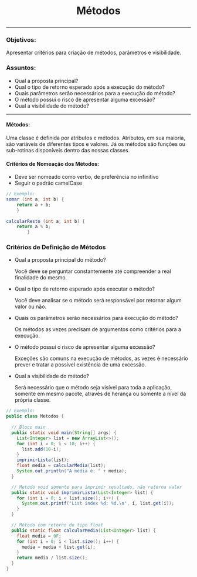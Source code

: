 # <p style="text-align: center">Métodos</p>

---

### Objetivos:
Apresentar critérios para criação de métodos, parâmetros e visibilidade.

### Assuntos:
* Qual a proposta principal?
* Qual o tipo de retorno esperado após a execução do método?
* Quais parâmetros serão necessários para a execução do método?
* O método possui o risco de apresentar alguma excessão?
* Qual a visibilidade do método?

---

#### Métodos:
Uma classe é definida por atributos e métodos. Atributos, em sua maioria, são variáveis de diferentes tipos e valores. Já os métodos são funções ou sub-rotinas disponíveis dentro das nossas classes.

#### Critérios de Nomeação dos Métodos:

* Deve ser nomeado como verbo, de preferência no infinitivo
* Seguir o padrão camelCase

~~~java
// Exemplo:
somar (int a, int b) {
    return a + b;
    }
    
calcularResto (int a, int b) {
    return a % b;
        }
~~~

### Critérios de Definição de Métodos

* Qual a proposta principal do método? 

    Você deve se perguntar constantemente até compreender a real finalidade do mesmo.


* Qual o tipo de retorno esperado após executar o método? 

    Você deve analisar se o método será responsável por retornar algum valor ou não.


* Quais os parâmetros serão necessários para execução do método?

    Os métodos as vezes precisam de argumentos como critérios para a execução.

* O método possui o risco de apresentar alguma excessão?

    Exceções são comuns na execução de métodos, as vezes é necessário prever e tratar a possível existência de uma excessão.

* Qual a visibilidade do método?

    Será necessário que o método seja visível para toda a aplicação, somente em mesmo pacote, através de herança ou somente a nível da própria classe.

~~~java
// Exemplo:
public class Metodos {
  
  // Bloco main
  public static void main(String[] args) {
    List<Integer> list = new ArrayList<>();
    for (int i = 0; i < 10; i++) {
      list.add(10-i);
    }
    imprimirLista(list);
    float media = calcularMedia(list);
    System.out.println("A média é: " + media);
  }

  // Metodo void somente para imprimir resultado, não retorna valor
  public static void imprimirLista(List<Integer> list) {
    for (int i = 0; i < list.size(); i++) {
      System.out.printf("List index %d: %d.\n", i, list.get(i));
    }
  }

  // Método com retorno do tipo float
  public static float calcularMedia(List<Integer> list) {
    float media = 0F;
    for (int i = 0; i < list.size(); i++) {
      media = media + list.get(i);
    }
    return media / list.size();
  }
}
~~~